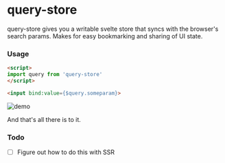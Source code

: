 # query-store

query-store gives you a writable svelte store that syncs with the browser's search params. Makes for easy bookmarking and sharing of UI state.

### Usage

```html
<script>
import query from 'query-store'
</script>

<input bind:value={$query.someparam}>
```

![demo](https://i.imgur.com/zhm9IkY.gif)

And that's all there is to it.

### Todo

 - [ ] Figure out how to do this with SSR
